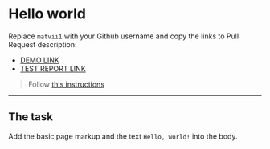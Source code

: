 # Hello world
Replace `matvii1` with your Github username and copy the links to Pull Request description:
- [DEMO LINK](https://matvii1.github.io/layout_hello-world/)
- [TEST REPORT LINK](https://matvii1.github.io/layout_hello-world/report/html_report/)

> Follow [this instructions](https://mate-academy.github.io/layout_task-guideline/#how-to-solve-the-layout-tasks-on-github)
___

## The task 
Add the basic page markup and the text `Hello, world!` into the body.
